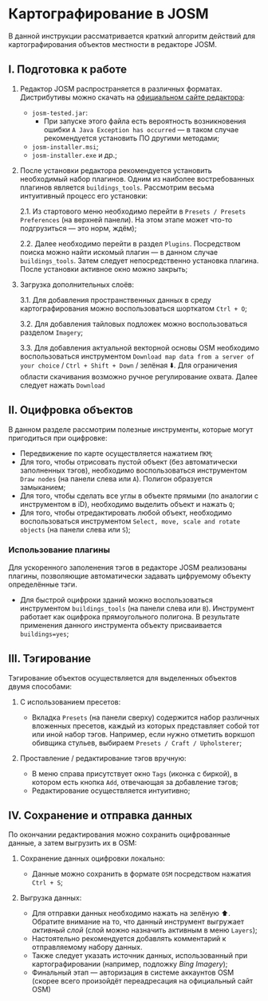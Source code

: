 # Картографирование в JOSM 
В данной инструкции рассматривается краткий алгоритм действий для картографирования объектов местности в редакторе JOSM.

## I. Подготовка к работе
1. Редактор JOSM распространяется в различных форматах. Дистрибутивы можно скачать на [официальном сайте редактора](https://josm.openstreetmap.de/):
   - `josm-tested.jar`:
      - При запуске этого файла есть вероятность возникновения ошибки `A Java Exception has occurred` — в таком случае рекомендуется установить ПО другими методами;
   - `josm-installer.msi`;
   - `josm-installer.exe` и др.;
  
2. После установки редактора рекомендуется установить необходимый набор плагинов. Одним из наиболее востребованных плагинов является `buildings_tools`. Рассмотрим весьма интуитивный процесс его установки:

   2.1. Из стартового меню необходимо перейти в `Presets / Presets Preferences` (на верхней панели). На этом этапе может что-то подгрузиться — это норм, ждём);
   
   2.2. Далее необходимо перейти в раздел `Plugins`. Посредством поиска можно найти искомый плагин — в данном случае `buildings_tools`. Затем следует непосредственно установка плагина. После установки активное окно можно закрыть;
   
4. Загрузка дополнительных слоёв:

   3.1. Для добавления пространственных данных в среду картографирования можно воспользоваться шорткатом `Ctrl + O`;
   
   3.2. Для добавления тайловых подложек можно воспользоваться разделом `Imagery`;
   
   3.3. Для добавления актуальной векторной основы OSM необходимо воспользоваться инструментом `Download map data from a server of your choice` / `Ctrl + Shift + Down` / зелёная ⬇️. Для ограничения области скачивания возможно ручное регулирование охвата. Далее следует нажать `Download`

## II. Оцифровка объектов
В данном разделе рассмотрим полезные инструменты, которые могут пригодиться при оцифровке: 
   - Передвижение по карте осуществляется нажатием `ПКМ`;
   - Для того, чтобы отрисовать пустой объект (без автоматически заполненных тэгов), необходимо воспользоваться инструментом `Draw nodes` (на панели слева или `A`). Полигон образуется замыканием;
   - Для того, чтобы сделать все углы в объекте прямыми (по аналогии с инструментом в iD), необходимо выделить объект и нажать `Q`;
   - Для того, чтобы отредактировать любой объект, необходимо воспользоваться инструментом `Select, move, scale and rotate objects` (на панели слева или `S`);

### Использование плагины
Для ускоренного заполенения тэгов в редакторе JOSM реализованы плагины, позволяющие автоматически задавать цифруемому объекту определённые тэги.
   - Для быстрой оцифроки зданий можно воспользоваться инструментом `buildings_tools` (на панели слева или `B`). Инструмент работает как оцифрока прямоугольного полигона. В результате применения данного инструмента объекту присваивается `buildings=yes`;

## III. Тэгирование
Тэгирование объектов осуществляется для выделенных объектов двумя способами:
1. С использованием пресетов:
   - Вкладка `Presets` (на панели сверху) содержится набор различных вложенных пресетов, каждый из которых представляет собой тот или иной набор тэгов. Например, если нужно отметить воркшоп обивщика стульев, выбираем `Presets / Craft / Upholsterer`;
     
3. Проставление / редактирование тэгов вручную:
   - В меню справа присутствует окно `Tags` (иконка с биркой), в котором есть кнопка `Add`, отвечающая за добавление тэгов;
   - Редактирование осуществляется интуитивно;

## IV. Сохранение и отправка данных
По окончании редактирования можно сохранить оцифрованные данные, а затем выгрузить их в OSM:
1. Сохранение данных оцифровки локально:
   - Данные можно сохранить в формате `OSM` посредством нажатия `Ctrl + S`;
     
2. Выгрузка данных:
   - Для отправки данных необходимо нажать на  зелёную ⬆️. Обратите внимание на то, что данный инструмент выгружает *активный слой* (слой можно назначить активным в меню `Layers`);
   - Настоятельно рекомендуется добавлять комментарий к отправляемому набору данных.
   - Также следует указать источник данных, использованный при картографировании (например, подложку *Bing Imagery*);
   - Финальный этап — авторизация в системе аккаунтов OSM (скорее всего произойдёт переадресация на официальный сайт OSM)
